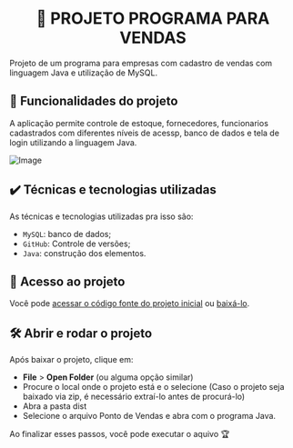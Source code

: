 <h1 align="center">
📜 PROJETO PROGRAMA PARA VENDAS
</h1>


Projeto de um programa para empresas com cadastro de vendas com linguagem Java e utilização de MySQL.

## 🔨 Funcionalidades do projeto

A aplicação permite controle de estoque, fornecedores, funcionarios cadastrados com diferentes níveis de acessp, banco de dados e tela de login utilizando a linguagem Java.

![Image](https://github.com/user-attachments/assets/138edf67-abc8-457a-808d-6580ecd4de45)

## ✔️ Técnicas e tecnologias utilizadas

As técnicas e tecnologias utilizadas pra isso são:

- `MySQL`: banco de dados;
- `GitHub`: Controle de versões;
- `Java`: construção dos elementos.

## 📁 Acesso ao projeto

Você pode [acessar o código fonte do projeto inicial](https://github.com/Anabiamp1/A3) ou [baixá-lo](https://github.com/Anabiamp1/A3.git).

## 🛠️ Abrir e rodar o projeto

Após baixar o projeto, clique em:

- **File** > **Open Folder** (ou alguma opção similar)
- Procure o local onde o projeto está e o selecione (Caso o projeto seja baixado via zip, é necessário extraí-lo antes de procurá-lo)
- Abra a pasta dist
- Selecione o arquivo Ponto de Vendas e abra com o programa Java.

Ao finalizar esses passos, você pode executar o aquivo 🏆 
